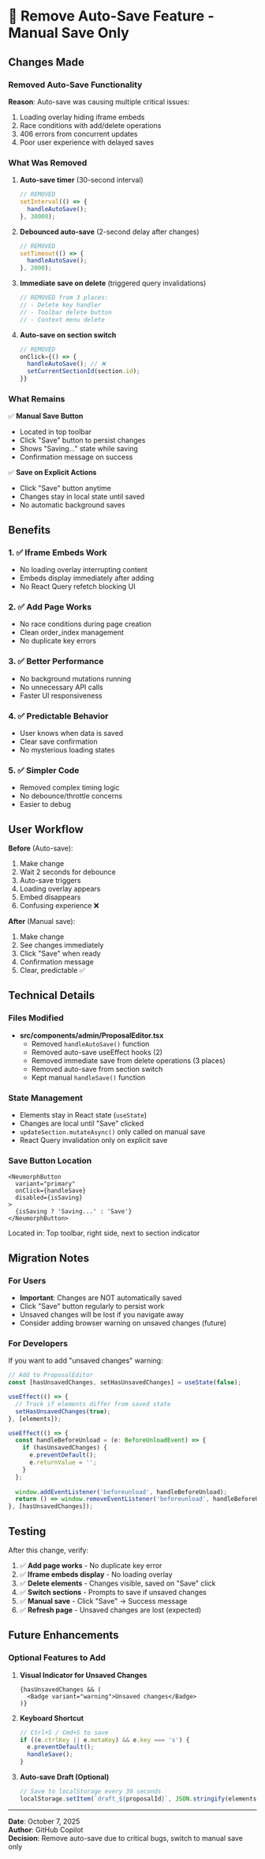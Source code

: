 # 🔧 Remove Auto-Save Feature - Manual Save Only

## Changes Made

### Removed Auto-Save Functionality
**Reason**: Auto-save was causing multiple critical issues:
1. Loading overlay hiding iframe embeds
2. Race conditions with add/delete operations
3. 406 errors from concurrent updates
4. Poor user experience with delayed saves

### What Was Removed

1. **Auto-save timer** (30-second interval)
   ```typescript
   // REMOVED
   setInterval(() => {
     handleAutoSave();
   }, 30000);
   ```

2. **Debounced auto-save** (2-second delay after changes)
   ```typescript
   // REMOVED
   setTimeout(() => {
     handleAutoSave();
   }, 2000);
   ```

3. **Immediate save on delete** (triggered query invalidations)
   ```typescript
   // REMOVED from 3 places:
   // - Delete key handler
   // - Toolbar delete button
   // - Context menu delete
   ```

4. **Auto-save on section switch**
   ```typescript
   // REMOVED
   onClick={() => {
     handleAutoSave(); // ❌
     setCurrentSectionId(section.id);
   }}
   ```

### What Remains

✅ **Manual Save Button**
- Located in top toolbar
- Click "Save" button to persist changes
- Shows "Saving..." state while saving
- Confirmation message on success

✅ **Save on Explicit Actions**
- Click "Save" button anytime
- Changes stay in local state until saved
- No automatic background saves

## Benefits

### 1. ✅ **Iframe Embeds Work**
- No loading overlay interrupting content
- Embeds display immediately after adding
- No React Query refetch blocking UI

### 2. ✅ **Add Page Works**
- No race conditions during page creation
- Clean order_index management
- No duplicate key errors

### 3. ✅ **Better Performance**
- No background mutations running
- No unnecessary API calls
- Faster UI responsiveness

### 4. ✅ **Predictable Behavior**
- User knows when data is saved
- Clear save confirmation
- No mysterious loading states

### 5. ✅ **Simpler Code**
- Removed complex timing logic
- No debounce/throttle concerns
- Easier to debug

## User Workflow

**Before** (Auto-save):
1. Make change
2. Wait 2 seconds for debounce
3. Auto-save triggers
4. Loading overlay appears
5. Embed disappears
6. Confusing experience ❌

**After** (Manual save):
1. Make change
2. See changes immediately
3. Click "Save" when ready
4. Confirmation message
5. Clear, predictable ✅

## Technical Details

### Files Modified
- **src/components/admin/ProposalEditor.tsx**
  - Removed `handleAutoSave()` function
  - Removed auto-save useEffect hooks (2)
  - Removed immediate save from delete operations (3 places)
  - Removed auto-save from section switch
  - Kept manual `handleSave()` function

### State Management
- Elements stay in React state (`useState`)
- Changes are local until "Save" clicked
- `updateSection.mutateAsync()` only called on manual save
- React Query invalidation only on explicit save

### Save Button Location
```tsx
<NeumorphButton 
  variant="primary" 
  onClick={handleSave} 
  disabled={isSaving}
>
  {isSaving ? 'Saving...' : 'Save'}
</NeumorphButton>
```

Located in: Top toolbar, right side, next to section indicator

## Migration Notes

### For Users
- **Important**: Changes are NOT automatically saved
- Click "Save" button regularly to persist work
- Unsaved changes will be lost if you navigate away
- Consider adding browser warning on unsaved changes (future)

### For Developers
If you want to add "unsaved changes" warning:

```typescript
// Add to ProposalEditor
const [hasUnsavedChanges, setHasUnsavedChanges] = useState(false);

useEffect(() => {
  // Track if elements differ from saved state
  setHasUnsavedChanges(true);
}, [elements]);

useEffect(() => {
  const handleBeforeUnload = (e: BeforeUnloadEvent) => {
    if (hasUnsavedChanges) {
      e.preventDefault();
      e.returnValue = '';
    }
  };
  
  window.addEventListener('beforeunload', handleBeforeUnload);
  return () => window.removeEventListener('beforeunload', handleBeforeUnload);
}, [hasUnsavedChanges]);
```

## Testing

After this change, verify:

1. ✅ **Add page works** - No duplicate key error
2. ✅ **Iframe embeds display** - No loading overlay
3. ✅ **Delete elements** - Changes visible, saved on "Save" click
4. ✅ **Switch sections** - Prompts to save if unsaved changes
5. ✅ **Manual save** - Click "Save" → Success message
6. ✅ **Refresh page** - Unsaved changes are lost (expected)

## Future Enhancements

### Optional Features to Add

1. **Visual Indicator for Unsaved Changes**
   ```tsx
   {hasUnsavedChanges && (
     <Badge variant="warning">Unsaved changes</Badge>
   )}
   ```

2. **Keyboard Shortcut**
   ```typescript
   // Ctrl+S / Cmd+S to save
   if ((e.ctrlKey || e.metaKey) && e.key === 's') {
     e.preventDefault();
     handleSave();
   }
   ```

3. **Auto-save Draft (Optional)**
   ```typescript
   // Save to localStorage every 30 seconds
   localStorage.setItem(`draft_${proposalId}`, JSON.stringify(elements));
   ```

---

**Date**: October 7, 2025  
**Author**: GitHub Copilot  
**Decision**: Remove auto-save due to critical bugs, switch to manual save only
